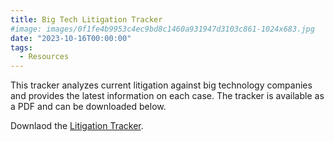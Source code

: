 ```yaml
---
title: Big Tech Litigation Tracker
#image: images/0f1fe4b9953c4ec9bd8c1460a931947d3103c861-1024x683.jpg
date: "2023-10-16T00:00:00"
tags:
  - Resources
---
```

This tracker analyzes current litigation against big technology companies and provides the latest information on each case.  The tracker is available as a PDF and can be downloaded below.



Downlaod the [Litigation Tracker](documents/big_tech_litigation_tracker_2023_10_16.pdf).


